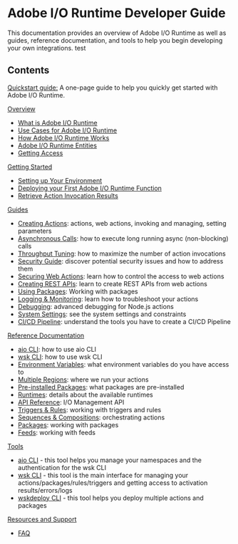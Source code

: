 <HeroSimple slots="heading, title"/>

# Adobe I/O Runtime Developer Guide

This documentation provides an overview of Adobe I/O Runtime as well as guides, reference documentation, and tools to help you begin developing your own integrations. test

## Contents

[Quickstart guide:](guides/index.md) A one-page guide to help you quickly get started with Adobe I/O Runtime.

[Overview](guides/overview/index.md)

* [What is Adobe I/O Runtime](guides/overview/what_is_runtime.md)
* [Use Cases for Adobe I/O Runtime](guides/overview/usecases.md)
* [How Adobe I/O Runtime Works](guides/overview/howitworks.md)
* [Adobe I/O Runtime Entities](guides/overview/entities.md)
* [Getting Access](guides/overview/getting_access.md)

[Getting Started](guides/getting-started/index.md)

* [Setting up Your Environment](guides/getting-started/setup.md)
* [Deploying your First Adobe I/O Runtime Function](guides/getting-started/deploy.md)
* [Retrieve Action Invocation Results](guides/getting-started/activations.md)

[Guides](guides/using/index.md)

* [Creating Actions](guides/using/creating_actions.md): actions, web actions, invoking and managing, setting parameters
* [Asynchronous Calls](guides/using/asynchronous_calls.md): how to execute long running async (non-blocking) calls
* [Throughput Tuning](guides/using/throughput_tuning.md): how to maximize the number of action invocations
* [Security Guide](guides/using/security_general.md): discover potential security issues and how to address them
* [Securing Web Actions](guides/using/securing_web_actions.md): learn how to control the access to web actions
* [Creating REST APIs](guides/using/creating_rest_apis.md): learn to create REST APIs from web actions
* [Using Packages](guides/using/using_packages.md): Working with packages
* [Logging & Monitoring](guides/using/logging_monitoring.md): learn how to troubleshoot your actions
* [Debugging](guides/using/debugging.md): advanced debugging for Node.js actions
* [System Settings](guides/using/system_settings.md): see the system settings and constraints 
* [CI/CD Pipeline](guides/using/ci-cd_pipeline.md): understand the tools you have to create a CI/CD Pipeline

[Reference Documentation](guides/reference/index.md)

* [aio CLI](guides/reference/cli_use.md): how to use aio CLI
* [wsk CLI](guides/reference/wsk_use.md): how to use wsk CLI
* [Environment Variables](guides/reference/environment_variables.md): what environment variables do you have access to
* [Multiple Regions](guides/reference/multiple_regions.md): where we run your actions
* [Pre-installed Packages](guides/reference/prepackages.md): what packages are pre-installed 
* [Runtimes](guides/reference/runtimes.md): details about the available runtimes
* [API Reference](guides/reference/api_ref.md): I/O Management API
* [Triggers & Rules](guides/reference/triggersrules.md): working with triggers and rules
* [Sequences & Compositions](guides/reference/sequences_compositions.md): orchestrating actions
* [Packages](guides/reference/packages.md): working with packages
* [Feeds](guides/reference/feeds.md): working with feeds

[Tools](guides/tools/index.md)

* [aio CLI](guides/tools/cli_install.md) - this tool helps you manage your namespaces and the authentication for the wsk CLI
* [wsk CLI](guides/tools/wsk_install.md) - this tool is the main interface for managing your actions/packages/rules/triggers and getting access to activation results/errors/logs
* [wskdeploy CLI](guides/tools/wskdeploy_install.md) - this tool helps you deploy multiple actions and packages

[Resources and Support](support/index.md)

* [FAQ](support/faq.md)
